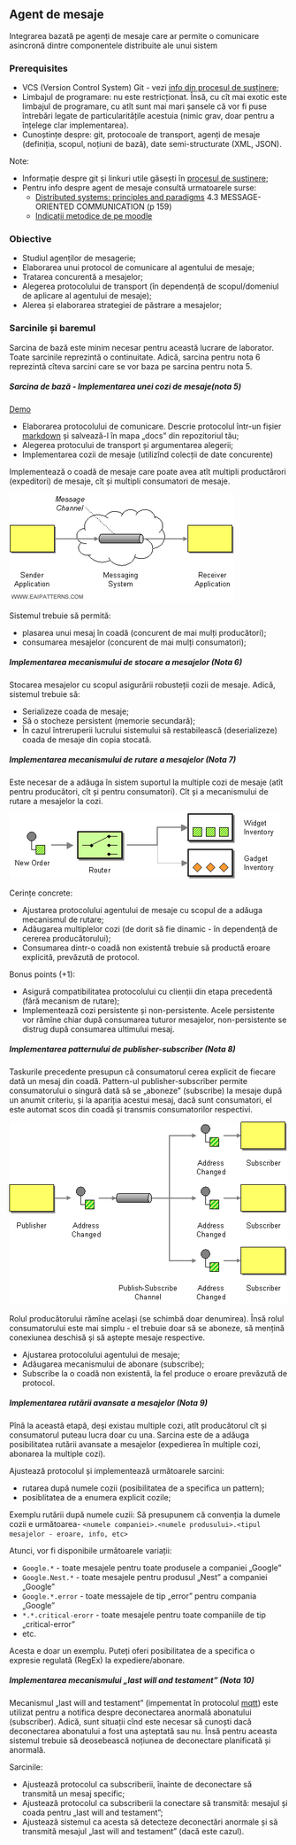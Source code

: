 ## Agent de mesaje

Integrarea bazată pe agenți de mesaje care ar permite o comunicare asincronă
dintre componentele distribuite ale unui sistem

### Prerequisites

- VCS (Version Control System) Git - vezi [info din procesul de susținere](submission-process.md);
- Limbajul de programare: nu este restricționat.
Însă, cu cît mai exotic este limbajul de programare,
cu atît sunt mai mari șansele că vor fi puse întrebări legate de particularitățile acestuia
(nimic grav, doar pentru a înțelege clar implementarea).
- Cunoștințe despre: git, protocoale de transport, agenți de mesaje (definiția, scopul, noțiuni de bază),
date semi-structurate (XML, JSON).

Note:
- Informație despre git și linkuri utile găsești în [procesul de sustinere](submission-process.md);
- Pentru info despre agent de mesaje consultă urmatoarele surse:
    + [Distributed systems: principles and paradigms](https://moodle.ati.utm.md/pluginfile.php/5693/mod_glossary/attachment/8/distributed-systems-principles-and-paradigms-2nd-edition.pdf)
    4.3 MESSAGE-ORIENTED COMMUNICATION (p 159)
    + [Indicații metodice de pe moodle](https://moodle.ati.utm.md/mod/book/view.php?id=1613)

### Obiective

- Studiul agenților de mesagerie;
- Elaborarea unui protocol de comunicare al agentului de mesaje;
- Tratarea concurentă a mesajelor;
- Alegerea protocolului de transport (în dependență de scopul/domeniul de aplicare al agentului de mesaje);
- Alerea și elaborarea strategiei de păstrare a mesajelor;

### Sarcinile și baremul
Sarcina de bază este minim necesar pentru această lucrare de laborator.
Toate sarcinile reprezintă o continuitate. Adică, sarcina pentru nota 6 reprezintă cîteva sarcini care se vor baza pe sarcina pentru nota 5.

##### *Sarcina de bază* - Implementarea unei cozi de mesaje(nota 5)

[Demo](https://github.com/Alexx-G/PAD-L1-demo)

- Elaborarea protocolului de comunicare.
Descrie protocolul într-un fișier [markdown](https://guides.github.com/features/mastering-markdown/)
și salvează-l în mapa „docs” din repozitoriul tău;
- Alegerea protocului de transport și argumentarea alegerii;
- Implementarea cozii de mesaje (utilizînd colecții de date concurente)

Implementează o coadă de mesaje care poate avea atît multipli productărori (expeditori) de mesaje, cît și multipli consumatori de mesaje.

![Coadă de mesaje](images/message-queue.gif)

Sistemul trebuie să permită:
- plasarea unui mesaj în coadă (concurent de mai mulți producători);
- consumarea mesajelor (concurent de mai mulți consumatori);

##### Implementarea mecanismului de stocare a mesajelor (Nota 6)

Stocarea mesajelor cu scopul asigurării robusteții cozii de mesaje. Adică, sistemul trebuie să:
- Serializeze coada de mesaje;
- Să o stocheze persistent (memorie secundară);
- În cazul întreruperii lucrului sistemului să restabilească (deserializeze) coada de mesaje din copia stocată.

##### Implementarea mecanismului de rutare a mesajelor (Nota 7)

Este necesar de a adăuga în sistem suportul la multiple cozi de mesaje (atît pentru producători, cît și pentru consumatori). Cît și a mecanismului de rutare a mesajelor la cozi.

![Content Based Routing](images/router.gif)

Cerințe concrete:
- Ajustarea protocolului agentului de mesaje cu scopul de a adăuga mecanismul de rutare;
- Adăugarea multiplelor cozi (de dorit să fie dinamic - în dependență de cererea producătorului);
- Consumarea dintr-o coadă non existentă trebuie să productă eroare explicită, prevăzută de protocol.

Bonus points (+1):
- Asigură compatibilitatea protocolului cu clienții din etapa precedentă (fără mecanism de rutare);
- Implementează cozi persistente și non-persistente. Acele persistente vor rămîne chiar după consumarea tuturor mesajelor, non-persistente se distrug după consumarea ultimului mesaj.

##### Implementarea patternului de publisher-subscriber (Nota 8)

Taskurile precedente presupun că consumatorul cerea explicit de fiecare dată un mesaj din coadă.
Pattern-ul publisher-subscriber permite consumatorului o singură dată să se „aboneze” (subscribe) la mesaje după un anumit criteriu, și la apariția acestui mesaj, dacă sunt consumatori, el este automat scos din coadă și transmis consumatorilor respectivi.

![Publisher Subscriber](images/pubsub.gif)

Rolul producătorului rămîne același (se schimbă doar denumirea).
Însă rolul consumatorului este mai simplu - el trebuie doar să se aboneze,
să mențină conexiunea deschisă și să aștepte mesaje respective.

- Ajustarea protocolului agentului de mesaje;
- Adăugarea mecanismului de abonare (subscribe);
- Subscribe la o coadă non existentă, la fel produce o eroare prevăzută de protocol.

##### Implementarea rutării avansate a mesajelor (Nota 9)

Pînă la această etapă, deși existau multiple cozi, atît producătorul cît și consumatorul puteau lucra doar cu una.
Sarcina este de a adăuga posibilitatea rutării avansate a mesajelor (expedierea în multiple cozi, abonarea la multiple cozi).

Ajustează protocolul și implementează următoarele sarcini:
- rutarea după numele cozii (posibilitatea de a specifica un pattern);
- posiblitatea de a enumera explicit cozile;

Exemplu rutării după numele cuzii:
Să presupunem că convenția la dumele cozii e următoarea- `<numele companiei>.<numele produsului>.<tipul mesajelor - eroare, info, etc>`

Atunci, vor fi disponibile următoarele variații:
- `Google.*` - toate mesajele pentru toate produsele a companiei „Google”
- `Google.Nest.*` - toate mesajele pentru produsul „Nest” a companiei „Google”
- `Google.*.error` - toate messajele de tip „error” pentru compania „Google”
- `*.*.critical-erorr` - toate mesajele pentru toate companiile de tip „critical-error”
- etc.

Acesta e doar un exemplu. Puteți oferi posibilitatea de a specifica o expresie regulată (RegEx) la expediere/abonare.


##### Implementarea mecanismului „last will and testament” (Nota 10)

Mecanismul „last will and testament” (impementat în protocolul [mqtt](http://www.hivemq.com/blog/mqtt-essentials-part-9-last-will-and-testament))
este utilizat pentru a notifica despre deconectarea anormală abonatului (subscriber).
Adică, sunt situații cînd este necesar să cunoști dacă deconectarea abonatului a fost una așteptată sau nu. Însă pentru aceasta sistemul trebuie să deosebească noțiunea de deconectare planificată și anormală.

Sarcinile:
- Ajustează protocolul ca subscriberii, înainte de deconectare să transmită un mesaj specific;
- Ajustează protocolul ca subscriberii la conectare să transmită: mesajul și coada pentru „last will and testament”;
- Ajustează sistemul ca acesta să detecteze deconectări anormale și să transmită mesajul „last will and testament” (dacă este cazul).

